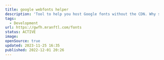 ```yaml
---
title: google webfonts helper
description: 'Tool to help you host Google fonts without the CDN. Why should you care? GDPR, Performance, Control.'
tags:
  - Development
url: https://gwfh.mranftl.com/fonts
status: ACTIVE
image:
openSource: true
updated: 2023-11-25 16:35
published: 2022-12-01 20:26
---
```

